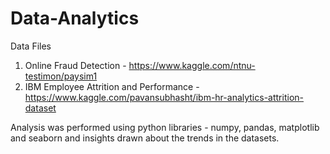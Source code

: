 # Data-Analytics
Data Files
1. Online Fraud Detection - https://www.kaggle.com/ntnu-testimon/paysim1
2. IBM Employee Attrition and Performance - https://www.kaggle.com/pavansubhasht/ibm-hr-analytics-attrition-dataset

Analysis was performed using python libraries - numpy, pandas, matplotlib and seaborn and insights drawn about the trends in the datasets. 
